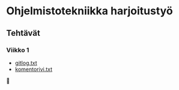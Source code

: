 # Ohjelmistotekniikka harjoitustyö

## Tehtävät

### Viikko 1

- [gitlog.txt](https://github.com/Cherrybowll/ohte-harjoitustyo/blob/master/laskarit/viikko1/gitlog.txt)
- [komentorivi.txt](/laskarit/viikko1/komentorivi.txt)

:ghost:
